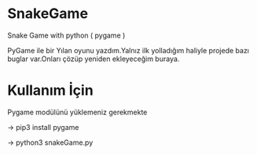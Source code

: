 # SnakeGame
Snake Game with python ( pygame ) 

PyGame ile bir Yılan oyunu yazdım.Yalnız ilk yolladığım haliyle 
projede bazı buglar var.Onları çözüp yeniden ekleyeceğim buraya.

# Kullanım İçin
Pygame modülünü yüklemeniz gerekmekte

-> pip3 install pygame 

-> python3 snakeGame.py
